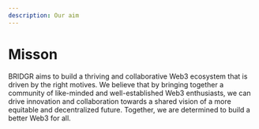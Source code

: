 ```yaml
---
description: Our aim
---
```


# Misson

BRIDGR aims to build a thriving and collaborative Web3 ecosystem that is driven by the right motives. We believe that by bringing together a community of like-minded and well-established Web3 enthusiasts, we can drive innovation and collaboration towards a shared vision of a more equitable and decentralized future. Together, we are determined to build a better Web3 for all.
